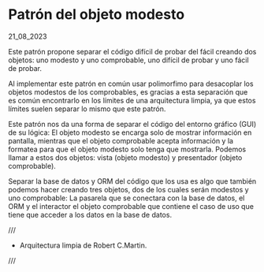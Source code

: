 # Patrón del objeto modesto
21_08_2023

Este patrón propone separar el código difícil de probar del fácil creando dos objetos: uno modesto y uno comprobable, uno difícil de probar y uno fácil de probar.

Al implementar este patrón en común usar polimorfimo para desacoplar los objetos modestos de los comprobables, es gracias a esta separación que es común encontrarlo en los límites de una arquitectura limpia, ya que estos límites suelen separar lo mismo que este patrón.

Este patrón nos da una forma de separar el código del entorno gráfico (GUI) de su lógica: El objeto modesto se encarga solo de mostrar información en pantalla, mientras que el objeto comprobable acepta información y la formatea para que el objeto modesto solo tenga que mostrarla. Podemos llamar a estos dos objetos: vista (objeto modesto) y presentador (objeto comprobable).

Separar la base de datos y ORM del código que los usa es algo que también podemos hacer creando tres objetos, dos de los cuales serán modestos y uno comprobable: La pasarela que se conectara con la base de datos, el ORM y el interactor el objeto comprobable que contiene el caso de uso que tiene que acceder a los datos en la base de datos.

///

* Arquitectura limpia de Robert C.Martin.

///